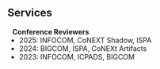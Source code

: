 ## Services

<h4 style="margin:0 10px 0;">Conference Reviewers</h4>

<ul style="margin:0 0 5px;">
  <li>2025: INFOCOM, CoNEXT Shadow, ISPA </li>
  <li>2024: BIGCOM, ISPA, CoNEXt Artifacts </li>
  <li>2023: INFOCOM, ICPADS, BIGCOM </li>
</ul>
